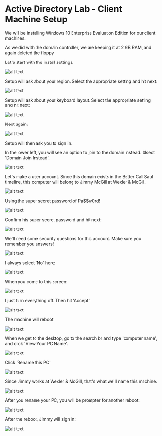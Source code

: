 # Active Directory Lab - Client Machine Setup




We will be installing Windows 10 Enterprise Evaluation Edition for our client machines.

As we did with the domain controller, we are keeping it at 2 GB RAM, and again deleted the floppy.

Let's start with the install settings:

![alt text](https://github.com/robertsledge/ActiveDirectoryLab/blob/main/media/33.JPG)

Setup will ask about your region. Select the appropriate setting and hit next:

![alt text](https://github.com/robertsledge/ActiveDirectoryLab/blob/main/media/34.JPG)

Setup will ask about your keyboard layout. Select the appropriate setting and hit next:

![alt text](https://github.com/robertsledge/ActiveDirectoryLab/blob/main/media/35.JPG)

Next again:

![alt text](https://github.com/robertsledge/ActiveDirectoryLab/blob/main/media/36.JPG)

Setup will then ask you to sign in.

In the lower left, you will see an option to join to the domain instead. Slsect 'Domain Join Instead'.

![alt text](https://github.com/robertsledge/ActiveDirectoryLab/blob/main/media/37.JPG)

Let's make a user account. Since this domain exists in the Better Call Saul timeline, this computer will belong to Jimmy McGill at Wexler & McGill.

![alt text](https://github.com/robertsledge/ActiveDirectoryLab/blob/main/media/38.JPG)

Using the super secret password of Pa$$w0rd!

![alt text](https://github.com/robertsledge/ActiveDirectoryLab/blob/main/media/39.JPG)

Confirm his super secret password and hit next:

![alt text](https://github.com/robertsledge/ActiveDirectoryLab/blob/main/media/40.JPG)

We'll need some security questions for this account. Make sure you remember you answers!

![alt text](https://github.com/robertsledge/ActiveDirectoryLab/blob/main/media/41.JPG)

I always select 'No' here:

![alt text](https://github.com/robertsledge/ActiveDirectoryLab/blob/main/media/42.JPG)

When you come to this screen:

![alt text](https://github.com/robertsledge/ActiveDirectoryLab/blob/main/media/43.JPG)

I just turn everything off. Then hit 'Accept':

![alt text](https://github.com/robertsledge/ActiveDirectoryLab/blob/main/media/44.JPG)

The machine will reboot:

![alt text](https://github.com/robertsledge/ActiveDirectoryLab/blob/main/media/45.JPG)

When we get to the desktop, go to the search br and type 'computer name', and click 'View Your PC Name'.

![alt text](https://github.com/robertsledge/ActiveDirectoryLab/blob/main/media/46.JPG)

Click 'Rename this PC'

![alt text](https://github.com/robertsledge/ActiveDirectoryLab/blob/main/media/47.JPG)

Since Jimmy works at Wexler & McGill, that's what we'll name this machine.

![alt text](https://github.com/robertsledge/ActiveDirectoryLab/blob/main/media/48.JPG)

After you rename your PC, you will be prompter for another reboot:

![alt text](https://github.com/robertsledge/ActiveDirectoryLab/blob/main/media/49.JPG)

After the reboot, Jimmy will sign in:

![alt text](https://github.com/robertsledge/ActiveDirectoryLab/blob/main/media/50.JPG)





